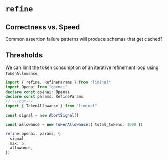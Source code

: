# `refine`

## Correctness vs. Speed

Common assertion failure patterns will produce schemas that get cached?

## Thresholds

We can limit the token consumption of an iterative refinement loop using `TokenAllowance`.

```ts
import { refine, RefineParams } from "liminal"
import Openai from "openai"
declare const openai: Openai
declare const params: RefineParams
// ---cut---
import { TokenAllowance } from "liminal"

const signal = new AbortSignal()

const allowance = new TokenAllowance({ total_tokens: 1000 })

refine(openai, params, {
  signal,
  max: 5,
  allowance,
})
```
